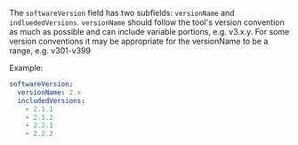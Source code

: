 The `softwareVersion` field has two subfields: `versionName` and `indluededVersions`. `versionName` should follow the tool's version convention as much as possible and can include variable portions, e.g. v3.x.y. For some version conventions it may be appropriate for the versionName to be a range, e.g. v301-v399 

Example:
```yaml
softwareVersion: 
  versionName: 2.x
  includedVersions:
    - 2.1.1
    - 2.1.2
    - 2.2.1
    - 2.2.2
```